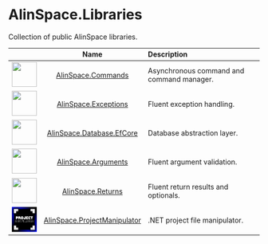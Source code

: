 # AlinSpace.Libraries
Collection of public AlinSpace libraries.

|  | Name | Description |
| ------------- |:-------------:|:-----|
| <img src="https://github.com/onixion/AlinSpace.Commands/blob/main/Assets/Icon.png" width="50" height="50"> | [AlinSpace.Commands](https://github.com/onixion/AlinSpace.Commands/) | Asynchronous command and command manager. |
| <img src="https://github.com/onixion/AlinSpace.Exceptions/blob/main/Assets/Icon.png" width="50" height="50"> | [AlinSpace.Exceptions](https://github.com/onixion/AlinSpace.Exceptions/) | Fluent exception handling. |
| <img src="https://github.com/onixion/AlinSpace.Database/blob/main/Assets/Icon.png" width="50" height="50"> | [AlinSpace.Database.EfCore](https://github.com/onixion/AlinSpace.Database.EfCore/) | Database abstraction layer. |
| <img src="https://github.com/onixion/AlinSpace.Arguments/blob/main/Assets/Icon.png" width="50" height="50"> | [AlinSpace.Arguments](https://github.com/onixion/AlinSpace.Arguments/) | Fluent argument validation. |
| <img src="https://github.com/onixion/AlinSpace.Returns/blob/main/Assets/Icon.png" width="50" height="50"> | [AlinSpace.Returns](https://github.com/onixion/AlinSpace.Returns/) | Fluent return results and optionals. |
| <img src="https://github.com/onixion/AlinSpace.ProjectManipulator/blob/main/Assets/Icon.png" width="50" height="50"> | [AlinSpace.ProjectManipulator](https://github.com/onixion/AlinSpace.ProjectManipulator/) | .NET project file manipulator. |



